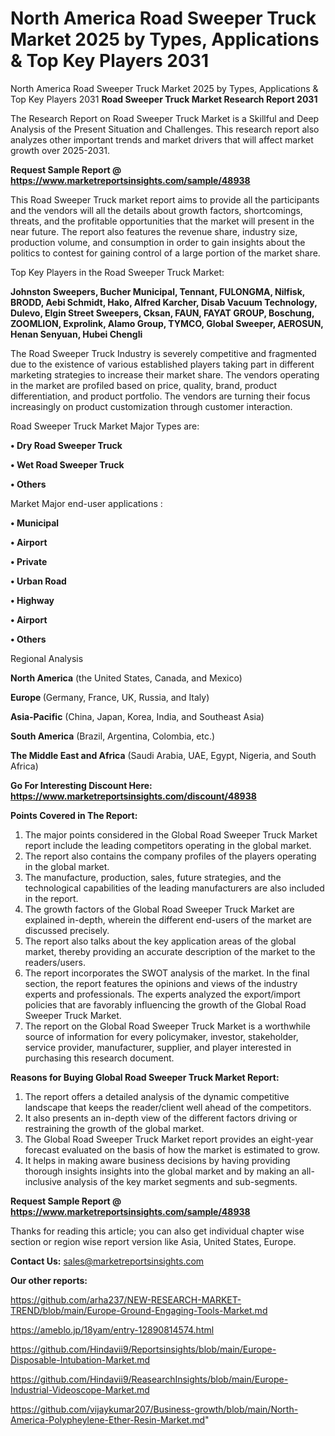 # North America Road Sweeper Truck Market 2025 by Types, Applications & Top Key Players 2031
North America Road Sweeper Truck Market 2025 by Types, Applications & Top Key Players 2031
<strong>Road Sweeper Truck Market Research Report 2031</strong>

The Research Report on Road Sweeper Truck Market is a Skillful and Deep Analysis of the Present Situation and Challenges. This research report also analyzes other important trends and market drivers that will affect market growth over 2025-2031.

<strong>Request Sample Report @ <a href=https://www.marketreportsinsights.com/sample/48938>https://www.marketreportsinsights.com/sample/48938</a></strong>

This Road Sweeper Truck market report aims to provide all the participants and the vendors will all the details about growth factors, shortcomings, threats, and the profitable opportunities that the market will present in the near future. The report also features the revenue share, industry size, production volume, and consumption in order to gain insights about the politics to contest for gaining control of a large portion of the market share.

Top Key Players in the Road Sweeper Truck Market:

<strong>Johnston Sweepers, Bucher Municipal, Tennant, FULONGMA, Nilfisk, BRODD, Aebi Schmidt, Hako, Alfred Karcher, Disab Vacuum Technology, Dulevo, Elgin Street Sweepers, Cksan, FAUN, FAYAT GROUP, Boschung, ZOOMLION, Exprolink, Alamo Group, TYMCO, Global Sweeper, AEROSUN, Henan Senyuan, Hubei Chengli</strong>

The Road Sweeper Truck Industry is severely competitive and fragmented due to the existence of various established players taking part in different marketing strategies to increase their market share. The vendors operating in the market are profiled based on price, quality, brand, product differentiation, and product portfolio. The vendors are turning their focus increasingly on product customization through customer interaction.

Road Sweeper Truck Market Major Types are:

<strong>•  Dry Road Sweeper Truck

•  Wet Road Sweeper Truck

•  Others</strong>

Market Major end-user applications :

<strong>•  Municipal

•  Airport

•  Private

•  Urban Road

•  Highway

•  Airport

•  Others</strong>

Regional Analysis

</u><strong><b>North America</b></strong> (the United States, Canada, and Mexico)

<strong><b>Europe </b></strong>(Germany, France, UK, Russia, and Italy)

<strong><b>Asia-Pacific</b></strong> (China, Japan, Korea, India, and Southeast Asia)

<strong><b>South America</b></strong> (Brazil, Argentina, Colombia, etc.)

<strong><b>The Middle East and Africa</b></strong> (Saudi Arabia, UAE, Egypt, Nigeria, and South Africa)

<strong>Go For Interesting Discount Here: <a href=https://www.marketreportsinsights.com/discount/48938>https://www.marketreportsinsights.com/discount/48938</a></strong>

<strong>Points Covered in The Report:</strong>
<ol>
  <li>The major points considered in the Global Road Sweeper Truck Market report include the leading competitors operating in the global market.</li>
  <li>The report also contains the company profiles of the players operating in the global market.</li>
  <li>The manufacture, production, sales, future strategies, and the technological capabilities of the leading manufacturers are also included in the report.</li>
  <li>The growth factors of the Global Road Sweeper Truck Market are explained in-depth, wherein the different end-users of the market are discussed precisely.</li>
  <li>The report also talks about the key application areas of the global market, thereby providing an accurate description of the market to the readers/users.</li>
  <li>The report incorporates the SWOT analysis of the market. In the final section, the report features the opinions and views of the industry experts and professionals. The experts analyzed the export/import policies that are favorably influencing the growth of the Global Road Sweeper Truck Market.</li>
  <li>The report on the Global Road Sweeper Truck Market is a worthwhile source of information for every policymaker, investor, stakeholder, service provider, manufacturer, supplier, and player interested in purchasing this research document.</li>
</ol>
<strong>Reasons for Buying Global Road Sweeper Truck Market Report:</strong>

<ol>
  <li>The report offers a detailed analysis of the dynamic competitive landscape that keeps the reader/client well ahead of the competitors.</li>
  <li>It also presents an in-depth view of the different factors driving or restraining the growth of the global market.</li>
  <li>The Global Road Sweeper Truck Market report provides an eight-year forecast evaluated on the basis of how the market is estimated to grow.</li>
  <li>It helps in making aware business decisions by having providing thorough insights insights into the global market and by making an all-inclusive analysis of the key market segments and sub-segments.</li>
</ol>
<strong>Request Sample Report @ <a href=https://www.marketreportsinsights.com/sample/48938>https://www.marketreportsinsights.com/sample/48938</a></strong>


Thanks for reading this article; you can also get individual chapter wise section or region wise report version like Asia, United States, Europe.

<strong>Contact Us:</strong>
sales@marketreportsinsights.com

<strong>Our other reports:</strong>

<a href=https://github.com/arha237/NEW-RESEARCH-MARKET-TREND/blob/main/Europe-Ground-Engaging-Tools-Market.md>https://github.com/arha237/NEW-RESEARCH-MARKET-TREND/blob/main/Europe-Ground-Engaging-Tools-Market.md</a>

<a href=https://ameblo.jp/18yam/entry-12890814574.html>https://ameblo.jp/18yam/entry-12890814574.html</a>

<a href=https://github.com/Hindavii9/Reportsinsights/blob/main/Europe-Disposable-Intubation-Market.md>https://github.com/Hindavii9/Reportsinsights/blob/main/Europe-Disposable-Intubation-Market.md</a>

<a href=https://github.com/Hindavii9/ReasearchInsights/blob/main/Europe-Industrial-Videoscope-Market.md>https://github.com/Hindavii9/ReasearchInsights/blob/main/Europe-Industrial-Videoscope-Market.md</a>

<a href=https://github.com/vijaykumar207/Business-growth/blob/main/North-America-Polypheylene-Ether-Resin-Market.md>https://github.com/vijaykumar207/Business-growth/blob/main/North-America-Polypheylene-Ether-Resin-Market.md</a>"
